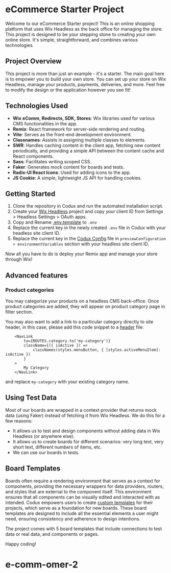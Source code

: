 # eCommerce Starter Project

Welcome to our eCommerce Starter project! This is an online shopping platform that uses Wix Headless as the back office for managing the store. This project is designed to be your stepping stone to creating your own online store. It's simple, straightforward, and combines various technologies.

## Project Overview

This project is more than just an example - it's a starter. The main goal here is to empower you to build your own store. You can set up your store on Wix Headless, manage your products, payments, deliveries, and more. Feel free to modify the design or the application however you see fit!

## Technologies Used

- **Wix eComm, Redirects, SDK, Stores**: Wix libraries used for various CMS functionalities in the app.
- **Remix**: React framework for server-side rendering and routing.
- **Vite**: Serves as the front-end development environment.
- **Classnames**: Assists in assigning multiple classes to elements.
- **SWR**: Handles caching content in the client app, fetching new content periodically, and providing a simple API between the content cache and React components.
- **Sass**: Facilitates writing scoped CSS.
- **Faker**: Generates mock content for boards and tests.
- **Radix-UI React Icons**: Used for adding icons to the app.
- **JS Cookie**: A simple, lightweight JS API for handling cookies.

## Getting Started

1. Clone the repository in Codux and run the automated installation script.
1. Create your [Wix Headless](https://dev.wix.com/docs/go-headless/getting-started/setup/general-setup/create-a-project) project and copy your client ID from Settings > Headless Settings > OAuth apps.
1. Copy and Rename [.env.template](./.env.template) to `.env`
1. Replace the current key in the newly created `.env` file in Codux with your headless site client ID.
1. Replace the current key in the [Codux Config](./codux.config.json) file in `previewConfiguration > environmentVariables` section with your headless site client ID.

Now all you have to do is deploy your Remix app and manage your store through Wix!

## Advanced features

### Product categories

You may categorize your products on a headless CMS back-office. Once product categories are added, they will appear on product category page in filter section.

You may also want to add a link to a particular category directly to site header, in this case, please add this code snippet to a [header](./src/components/header/header.tsx) file:

```
    <NavLink
        to={ROUTES.category.to('my-category')}
        className={({ isActive }) =>
            classNames(styles.menuButton, { [styles.activeMenuItem]: isActive })
        }
    >
        My Category
    </NavLink>
```

and replace `my-category` with your existing category name.

## Using Test Data

Most of our boards are wrapped in a context provider that returns mock data (using Faker) instead of fetching it from Wix Headless. We do this for a few reasons:

- It allows us to test and design components without adding data in Wix Headless (or anywhere else).
- It allows us to create boards for different scenarios: very long text, very short text, different numbers of items, etc.
- We can use our boards in tests.

## Board Templates

Boards often require a rendering environment that serves as a context for components, providing the necessary wrappers for data providers, routers, and styles that are external to the component itself. This environment ensures that all components can be visually edited and interacted with as intended. Codux empowers users to create [custom templates](https://help.codux.com/kb/en/article/kb26227) for their projects, which serve as a foundation for new boards. These board templates are designed to include all the essential elements a user might need, ensuring consistency and adherence to design intentions.

The project comes with 5 board templates that include connections to test data or real data, and components or pages.

Happy coding!
# e-comm-omer-2
